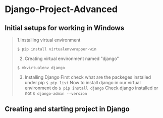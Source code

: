 # Django-Project-Advanced

## Initial setups for working in Windows
>

> 1.Installing virtual environment
> 
> ``` $ pip install virtualenvwrapper-win   ```
>
> 2. Creating virtual environment named "django"
>
> ``` $ mkvirtualenv django ```
>
>3. Installing Django
>  First check what are the packeges installed under pip
> ``` $ pip list ```
> Now to install django in our virtual environment do
>``` $ pip install django ```
>Check django installed or not
>``` $ django-admin --version ```

## Creating and starting project in Django
>
>
>
>
>
>
>
>
>
>
>
>
>
>
>
>
>
>
>
>
>